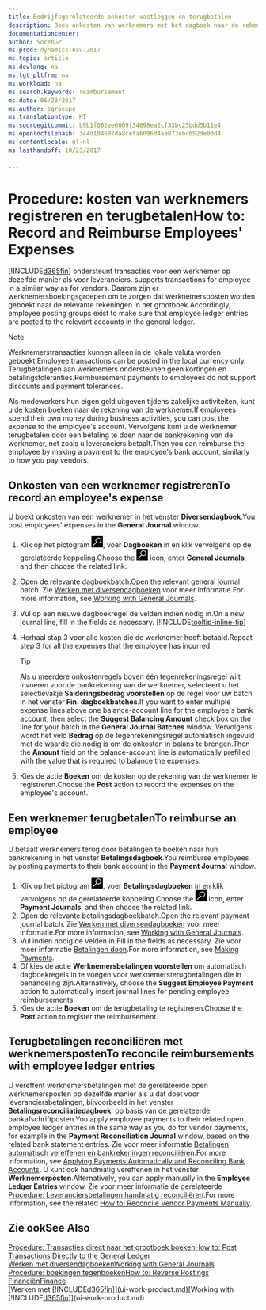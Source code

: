 ```yaml
---
title: Bedrijfsgerelateerde onkosten vastleggen en terugbetalen
description: Boek onkosten van werknemers met het dagboek naar de rekening van de werknemer en boek later een betaling naar de bankrekening van de werknemer om bedrijfgerelateerde onkosten terug te betalen.
documentationcenter: 
author: SorenGP
ms.prod: dynamics-nav-2017
ms.topic: article
ms.devlang: na
ms.tgt_pltfrm: na
ms.workload: na
ms.search.keywords: reimbursement
ms.date: 06/28/2017
ms.author: sgroespe
ms.translationtype: HT
ms.sourcegitcommit: b9b1f062ee6009f34698ea2cf33bc25bdd5b11e4
ms.openlocfilehash: 344d104607da8cefa6096d4ae873ebc652de0dd4
ms.contentlocale: nl-nl
ms.lasthandoff: 10/23/2017

---
```

# <a name="how-to-record-and-reimburse-employees-expenses"></a><span data-ttu-id="598cd-103">Procedure: kosten van werknemers registreren en terugbetalen</span><span class="sxs-lookup"><span data-stu-id="598cd-103">How to: Record and Reimburse Employees' Expenses</span></span>
[!INCLUDE[d365fin](includes/d365fin_md.md)]<span data-ttu-id="598cd-104"> ondersteunt transacties voor een werknemer op dezelfde manier als voor leveranciers.</span><span class="sxs-lookup"><span data-stu-id="598cd-104"> supports transactions for employee in a similar way as for vendors.</span></span> <span data-ttu-id="598cd-105">Daarom zijn er werknemersboekingsgroepen om te zorgen dat werknemersposten worden geboekt naar de relevante rekeningen in het grootboek.</span><span class="sxs-lookup"><span data-stu-id="598cd-105">Accordingly, employee posting groups exist to make sure that employee ledger entries are posted to the relevant accounts in the general ledger.</span></span>

> [!NOTE]  
> <span data-ttu-id="598cd-106">Werknemerstransacties kunnen alleen in de lokale valuta worden geboekt.</span><span class="sxs-lookup"><span data-stu-id="598cd-106">Employee transactions can be posted in the local currency only.</span></span> <span data-ttu-id="598cd-107">Terugbetalingen aan werknemers ondersteunen geen kortingen en betalingstoleranties.</span><span class="sxs-lookup"><span data-stu-id="598cd-107">Reimbursement payments to employees do not support discounts and payment tolerances.</span></span>

<span data-ttu-id="598cd-108">Als medewerkers hun eigen geld uitgeven tijdens zakelijke activiteiten, kunt u de kosten boeken naar de rekening van de werknemer.</span><span class="sxs-lookup"><span data-stu-id="598cd-108">If employees spend their own money during business activities, you can post the expense to the employee's account.</span></span> <span data-ttu-id="598cd-109">Vervolgens kunt u de werknemer terugbetalen door een betaling te doen naar de bankrekening van de werknemer, net zoals u leveranciers betaalt.</span><span class="sxs-lookup"><span data-stu-id="598cd-109">Then you can reimburse the employee by making a payment to the employee's bank account, similarly to how you pay vendors.</span></span>

## <a name="to-record-an-employees-expense"></a><span data-ttu-id="598cd-110">Onkosten van een werknemer registreren</span><span class="sxs-lookup"><span data-stu-id="598cd-110">To record an employee's expense</span></span>
<span data-ttu-id="598cd-111">U boekt onkosten van een werknemer in het venster **Diversendagboek**.</span><span class="sxs-lookup"><span data-stu-id="598cd-111">You post employees' expenses in the **General Journal** window.</span></span>
1. <span data-ttu-id="598cd-112">Klik op het pictogram ![Zoeken naar pagina of rapport](media/ui-search/search_small.png "pictogram Zoeken naar pagina of rapport"), voer **Dagboeken** in en klik vervolgens op de gerelateerde koppeling.</span><span class="sxs-lookup"><span data-stu-id="598cd-112">Choose the ![Search for Page or Report](media/ui-search/search_small.png "Search for Page or Report icon") icon, enter **General Journals**, and then choose the related link.</span></span>
2. <span data-ttu-id="598cd-113">Open de relevante dagboekbatch.</span><span class="sxs-lookup"><span data-stu-id="598cd-113">Open the relevant general journal batch.</span></span> <span data-ttu-id="598cd-114">Zie [Werken met diversendagboeken](ui-work-general-journals.md) voor meer informatie.</span><span class="sxs-lookup"><span data-stu-id="598cd-114">For more information, see [Working with General Journals](ui-work-general-journals.md).</span></span>
3. <span data-ttu-id="598cd-115">Vul op een nieuwe dagboekregel de velden indien nodig in.</span><span class="sxs-lookup"><span data-stu-id="598cd-115">On a new journal line, fill in the fields as necessary.</span></span> [!INCLUDE[tooltip-inline-tip](includes/tooltip-inline-tip_md.md)]    
4. <span data-ttu-id="598cd-116">Herhaal stap 3 voor alle kosten die de werknemer heeft betaald.</span><span class="sxs-lookup"><span data-stu-id="598cd-116">Repeat step 3 for all the expenses that the employee has incurred.</span></span>

    > [!TIP]  
    > <span data-ttu-id="598cd-117">Als u meerdere onkostenregels boven één tegenrekeningsregel wilt invoeren voor de bankrekening van de werknemer, selecteert u het selectievakje **Salderingsbedrag voorstellen** op de regel voor uw batch in het venster **Fin. dagboekbatches**.</span><span class="sxs-lookup"><span data-stu-id="598cd-117">If you want to enter multiple expense lines above one balance-account line for the employee's bank account, then select the **Suggest Balancing Amount** check box on the line for your batch in the **General Journal Batches** window.</span></span> <span data-ttu-id="598cd-118">Vervolgens wordt het veld **Bedrag** op de tegenrekeningsregel automatisch ingevuld met de waarde die nodig is om de onkosten in balans te brengen.</span><span class="sxs-lookup"><span data-stu-id="598cd-118">Then the **Amount** field on the balance-account line is automatically prefilled with the value that is required to balance the expenses.</span></span>
5. <span data-ttu-id="598cd-119">Kies de actie **Boeken** om de kosten op de rekening van de werknemer te registreren.</span><span class="sxs-lookup"><span data-stu-id="598cd-119">Choose the **Post** action to record the expenses on the employee's account.</span></span>

## <a name="to-reimburse-an-employee"></a><span data-ttu-id="598cd-120">Een werknemer terugbetalen</span><span class="sxs-lookup"><span data-stu-id="598cd-120">To reimburse an employee</span></span>
<span data-ttu-id="598cd-121">U betaalt werknemers terug door betalingen te boeken naar hun bankrekening in het venster **Betalingsdagboek**.</span><span class="sxs-lookup"><span data-stu-id="598cd-121">You reimburse employees by posting payments to their bank account in the **Payment Journal** window.</span></span>
1. <span data-ttu-id="598cd-122">Klik op het pictogram ![Zoeken naar pagina of rapport](media/ui-search/search_small.png "pictogram Zoeken naar pagina of rapport"), voer **Betalingsdagboeken** in en klik vervolgens op de gerelateerde koppeling.</span><span class="sxs-lookup"><span data-stu-id="598cd-122">Choose the ![Search for Page or Report](media/ui-search/search_small.png "Search for Page or Report icon") icon, enter **Payment Journals**, and then choose the related link.</span></span>
2. <span data-ttu-id="598cd-123">Open de relevante betalingsdagboekbatch.</span><span class="sxs-lookup"><span data-stu-id="598cd-123">Open the relevant payment journal batch.</span></span> <span data-ttu-id="598cd-124">Zie [Werken met diversendagboeken](ui-work-general-journals.md) voor meer informatie.</span><span class="sxs-lookup"><span data-stu-id="598cd-124">For more information, see [Working with General Journals](ui-work-general-journals.md).</span></span>
3. <span data-ttu-id="598cd-125">Vul indien nodig de velden in.</span><span class="sxs-lookup"><span data-stu-id="598cd-125">Fill in the fields as necessary.</span></span> <span data-ttu-id="598cd-126">Zie voor meer informatie [Betalingen doen](payables-make-payments.md).</span><span class="sxs-lookup"><span data-stu-id="598cd-126">For more information, see [Making Payments](payables-make-payments.md).</span></span>
4. <span data-ttu-id="598cd-127">Of kies de actie **Werknemersbetalingen voorstellen** om automatisch dagboekregels in te voegen voor werknemersterugbetalingen die in behandeling zijn.</span><span class="sxs-lookup"><span data-stu-id="598cd-127">Alternatively, choose the **Suggest Employee Payment** action to automatically insert journal lines for pending employee reimbursements.</span></span>
5. <span data-ttu-id="598cd-128">Kies de actie **Boeken** om de terugbetaling te registreren.</span><span class="sxs-lookup"><span data-stu-id="598cd-128">Choose the **Post** action to register the reimbursement.</span></span>  

## <a name="to-reconcile-reimbursements-with-employee-ledger-entries"></a><span data-ttu-id="598cd-129">Terugbetalingen reconciliëren met werknemersposten</span><span class="sxs-lookup"><span data-stu-id="598cd-129">To reconcile reimbursements with employee ledger entries</span></span>
<span data-ttu-id="598cd-130">U vereffent werknemersbetalingen met de gerelateerde open werknemersposten op dezelfde manier als u dat doet voor leveranciersbetalingen, bijvoorbeeld in het venster **Betalingsreconciliatiedagboek**, op basis van de gerelateerde bankafschriftposten.</span><span class="sxs-lookup"><span data-stu-id="598cd-130">You apply employee payments to their related open employee ledger entries in the same way as you do for vendor payments, for example in the **Payment Reconciliation Journal** window, based on the related bank statement entries.</span></span> <span data-ttu-id="598cd-131">Zie voor meer informatie [Betalingen automatisch vereffenen en bankrekeningen reconciliëren](receivables-apply-payments-auto-reconcile-bank-accounts.md).</span><span class="sxs-lookup"><span data-stu-id="598cd-131">For more information, see [Applying Payments Automatically and Reconciling Bank Accounts](receivables-apply-payments-auto-reconcile-bank-accounts.md).</span></span> <span data-ttu-id="598cd-132">U kunt ook handmatig vereffenen in het venster **Werknemerposten**.</span><span class="sxs-lookup"><span data-stu-id="598cd-132">Alternatively, you can apply manually in the **Employee Ledger Entries** window.</span></span> <span data-ttu-id="598cd-133">Zie voor meer informatie de gerelateerde [Procedure: Leveranciersbetalingen handmatig reconciliëren](payables-how-apply-purchase-transactions-manually.md).</span><span class="sxs-lookup"><span data-stu-id="598cd-133">For more information, see the related [How to: Reconcile Vendor Payments Manually](payables-how-apply-purchase-transactions-manually.md).</span></span>  

## <a name="see-also"></a><span data-ttu-id="598cd-134">Zie ook</span><span class="sxs-lookup"><span data-stu-id="598cd-134">See Also</span></span>
[<span data-ttu-id="598cd-135">Procedure: Transacties direct naar het grootboek boeken</span><span class="sxs-lookup"><span data-stu-id="598cd-135">How to: Post Transactions Directly to the General Ledger</span></span>](finance-how-post-transactions-directly.md)  
[<span data-ttu-id="598cd-136">Werken met diversendagboeken</span><span class="sxs-lookup"><span data-stu-id="598cd-136">Working with General Journals</span></span>](ui-work-general-journals.md)  
[<span data-ttu-id="598cd-137">Procedure: boekingen tegenboeken</span><span class="sxs-lookup"><span data-stu-id="598cd-137">How to: Reverse Postings</span></span>](finance-how-reverse-journal-posting.md)  
[<span data-ttu-id="598cd-138">Financiën</span><span class="sxs-lookup"><span data-stu-id="598cd-138">Finance</span></span>](finance.md)  
<span data-ttu-id="598cd-139">[Werken met [!INCLUDE[d365fin](includes/d365fin_md.md)]](ui-work-product.md)</span><span class="sxs-lookup"><span data-stu-id="598cd-139">[Working with [!INCLUDE[d365fin](includes/d365fin_md.md)]](ui-work-product.md)</span></span>  


